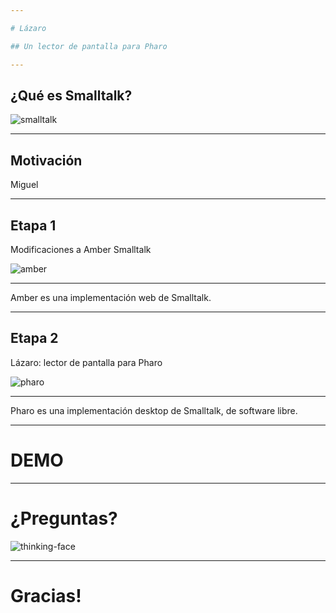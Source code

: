 ```yaml
---

# Lázaro

## Un lector de pantalla para Pharo

---
```


## ¿Qué es Smalltalk?

![smalltalk](https://pupeno.files.wordpress.com/2011/07/smalltalk-logo9.gif?w=240)


---

## Motivación

                
Miguel


---

## Etapa 1

Modificaciones a Amber Smalltalk

![amber](https://upload.wikimedia.org/wikipedia/en/thumb/f/fb/Amber_Smalltalk_Logo.svg/1280px-Amber_Smalltalk_Logo.svg.png)

---
  
Amber es una implementación web de Smalltalk.


---

## Etapa 2

Lázaro: lector de pantalla para Pharo

![pharo](https://jigyasagrover.files.wordpress.com/2015/03/pharo.jpg)

---

Pharo es una implementación desktop de Smalltalk, de software libre.

---

# DEMO

---

# ¿Preguntas?

![thinking-face](http://pix.iemoji.com/images/emoji/apple/ios-9/256/thinking-face.png)

---

# Gracias!
